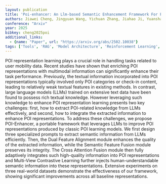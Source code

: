 ```yaml
---
layout: publication
title: 'Poi-enhancer: An Llm-based Semantic Enhancement Framework For POI Representation Learning'
authors: Jiawei Cheng, Jingyuan Wang, Yichuan Zhang, Jiahao Ji, Yuanshao Zhu, Zhibo Zhang, Xiangyu Zhao
conference: "Arxiv"
year: 2025
bibkey: cheng2025poi
additional_links:
  - {name: "Paper", url: "https://arxiv.org/abs/2502.10038"}
tags: ['Tools', 'RAG', 'Model Architecture', 'Reinforcement Learning', 'Merging', 'Attention Mechanism', 'Pretraining Methods', 'Multimodal Models', 'Prompting']
---
```

POI representation learning plays a crucial role in handling tasks related to
user mobility data. Recent studies have shown that enriching POI
representations with multimodal information can significantly enhance their
task performance. Previously, the textual information incorporated into POI
representations typically involved only POI categories or check-in content,
leading to relatively weak textual features in existing methods. In contrast,
large language models (LLMs) trained on extensive text data have been found to
possess rich textual knowledge. However leveraging such knowledge to enhance
POI representation learning presents two key challenges: first, how to extract
POI-related knowledge from LLMs effectively, and second, how to integrate the
extracted information to enhance POI representations. To address these
challenges, we propose POI-Enhancer, a portable framework that leverages LLMs
to improve POI representations produced by classic POI learning models. We
first design three specialized prompts to extract semantic information from
LLMs efficiently. Then, the Dual Feature Alignment module enhances the quality
of the extracted information, while the Semantic Feature Fusion module
preserves its integrity. The Cross Attention Fusion module then fully
adaptively integrates such high-quality information into POI representations
and Multi-View Contrastive Learning further injects human-understandable
semantic information into these representations. Extensive experiments on three
real-world datasets demonstrate the effectiveness of our framework, showing
significant improvements across all baseline representations.
